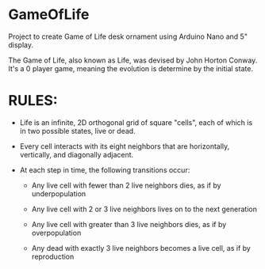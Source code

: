# GameOfLife

Project to create Game of Life desk ornament using Arduino Nano and 5" display.

The Game of Life, also known as Life, was devised by John Horton Conway. It's a 0 player game, meaning the evolution is determine by the initial state.

# RULES:

- Life is an infinite, 2D orthogonal grid of square "cells", each of which is in two possible states, live or dead.

- Every cell interacts with its eight neighbors that are horizontally, vertically, and diagonally adjacent.

- At each step in time, the following transitions occur:

  - Any live cell with fewer than 2 live neighbors dies, as if by underpopulation

  - Any live cell with 2 or 3 live neighbors lives on to the next generation

  - Any live cell with greater than 3 live neighbors dies, as if by overpopulation

  - Any dead with exactly 3 live neighbors becomes a live cell, as if by reproduction
